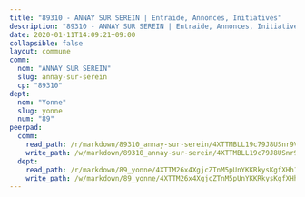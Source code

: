 ```yaml
---
title: "89310 - ANNAY SUR SEREIN | Entraide, Annonces, Initiatives"
description: "89310 - ANNAY SUR SEREIN | Entraide, Annonces, Initiatives"
date: 2020-01-11T14:09:21+09:00
collapsible: false
layout: commune
comm:
  nom: "ANNAY SUR SEREIN"
  slug: annay-sur-serein
  cp: "89310"
dept:
  nom: "Yonne"
  slug: yonne
  num: "89"
peerpad:
  comm:
    read_path: /r/markdown/89310_annay-sur-serein/4XTTMBLL19c79J8USnr9VnSjFyNr4Q9xvte1SsozmXkLQn9D6
    write_path: /w/markdown/89310_annay-sur-serein/4XTTMBLL19c79J8USnr9VnSjFyNr4Q9xvte1SsozmXkLQn9D6-K3TgUq93ZgrsCZ4UsjdEBYeXH3LQAxi1fimqFPQvXjS64KRVbh7aAcqcRmCyHTrstC1hc7uNo2DX87SssA4PLK4QnBQ8mSFwCVQA7uTUJyPjZJZsD1McCD6XB2Dh5U9NeAN4tSe8
  dept:
    read_path: /r/markdown/89_yonne/4XTTM26x4XgjcZTnM5pUnYKKRkysKgfXHh1wiigoPHqn9LDKB
    write_path: /w/markdown/89_yonne/4XTTM26x4XgjcZTnM5pUnYKKRkysKgfXHh1wiigoPHqn9LDKB-K3TgU4xaMVqzoRnPJNyddApuMoWvJyHL35bzooauYvdhG3MLg3ikjpoueq9BDtqVP4hJBQxpPxix2gohzXyST9tZPnEkyXpDMdHiAFpx7EU6e8WgvFk7NPsBQepM8o13bG9dyqq7
---
```


